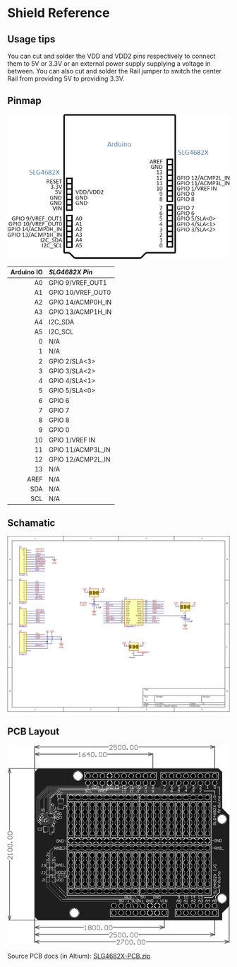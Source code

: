 # Shield Reference

## Usage tips

You can cut and solder the VDD and VDD2 pins respectively to connect them to 5V or 3.3V or an external power supply supplying a voltage in between. You can also cut and solder the Rail jumper to switch the center Rail from providing 5V to providing 3.3V.

## Pinmap

![Pinmap](img/Shield-pins.png)

**Arduino IO**| ***SLG4682X Pin***
-----:|:-----
A0|GPIO 9/VREF\_OUT1
A1|GPIO 10/VREF\_OUT0
A2|GPIO 14/ACMP0H\_IN
A3|GPIO 13/ACMP1H\_IN
A4|I2C\_SDA
A5|I2C\_SCL
0|N/A
1|N/A
2|GPIO 2/SLA<3>
3|GPIO 3/SLA<2>
4|GPIO 4/SLA<1>
5|GPIO 5/SLA<0>
6|GPIO 6
7|GPIO 7
8|GPIO 8
9|GPIO 0
10|GPIO 1/VREF IN
11|GPIO 11/ACMP3L\_IN
12|GPIO 12/ACMP2L\_IN
13|N/A
AREF|N/A
SDA|N/A
SCL|N/A

## Schamatic

![Schamatic](img/Schamatic.png)

## PCB Layout

![PCB](img/PCB.png)

Source PCB docs (in Altium): [SLG4682X-PCB.zip](Files/SLG4682X-PCB.zip)


